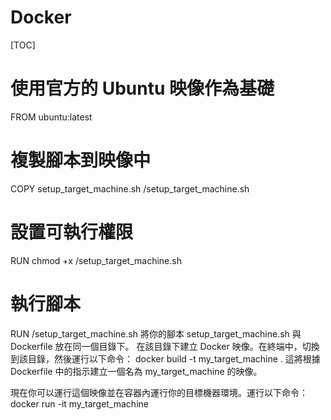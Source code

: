 # Docker
[TOC]

# 使用官方的 Ubuntu 映像作為基礎
FROM ubuntu:latest

# 複製腳本到映像中
COPY setup_target_machine.sh /setup_target_machine.sh

# 設置可執行權限
RUN chmod +x /setup_target_machine.sh

# 執行腳本
RUN /setup_target_machine.sh
將你的腳本 setup_target_machine.sh 與 Dockerfile 放在同一個目錄下。
在該目錄下建立 Docker 映像。在終端中，切換到該目錄，然後運行以下命令：
docker build -t my_target_machine .
這將根據 Dockerfile 中的指示建立一個名為 my_target_machine 的映像。

現在你可以運行這個映像並在容器內運行你的目標機器環境。運行以下命令：
docker run -it my_target_machine
